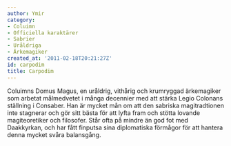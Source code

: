 ```yaml
---
author: Ymir
category:
- Coluimn
- Officiella karaktärer
- Sabrier
- Uråldriga
- Ärkemagiker
created_at: '2011-02-18T20:21:27Z'
id: carpodim
title: Carpodim
---
```

Coluimns Domus Magus, en uråldrig, vithårig och krumryggad ärkemagiker som arbetat målmedvetet i många decennier med att stärka Legio Colonans ställning i Consaber. Han är mycket mån om att den sabriska magitradtionen inte stagnerar och gör sitt bästa för att lyfta fram och stötta lovande magiteoretiker och filosofer. Står ofta på mindre än god fot med Daakkyrkan, och har fått finputsa sina diplomatiska förmågor för att hantera denna mycket svåra balansgång.